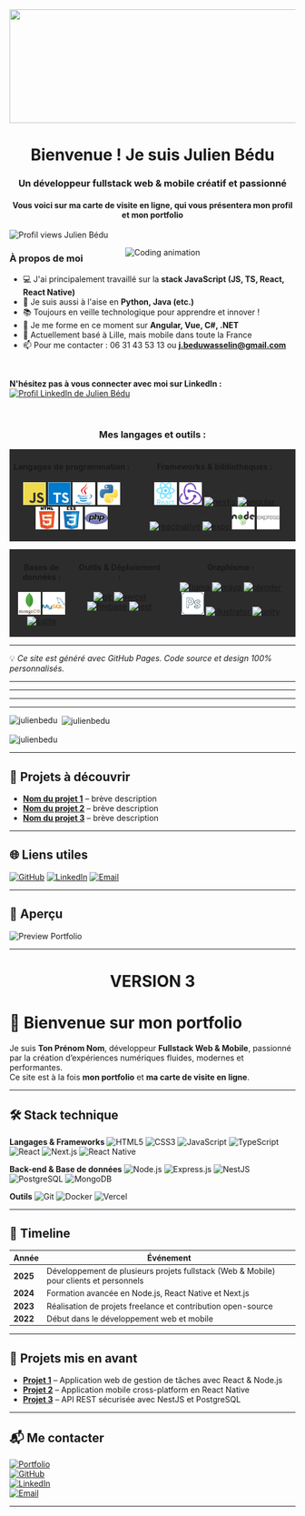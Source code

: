 <img align="center" width="1000" height="200" src="https://i.pinimg.com/originals/b1/86/9e/b1869e87464e08dbc36c32e988508f00.gif"/>

<h1 align="center">Bienvenue ! Je suis Julien Bédu</h1>
<h3 align="center">Un développeur fullstack web & mobile créatif et passionné</h3>
<h4 align="center">Vous voici sur ma carte de visite en ligne, qui vous présentera mon profil et mon portfolio</h4>

<p align="left"> <img src="https://komarev.com/ghpvc/?username=julienbedu&label=Profile%20views&color=0e75b6&style=flat" alt="Profil views Julien Bédu" /> </p>

<img align="right" alt="Coding animation" width="300" src="https://i.gifer.com/39Cg.gif"/>

<h3>À propos de moi</h3>

- 💻 J'ai principalement travaillé sur la **stack JavaScript (JS, TS, React, React Native)**
- 🔭 Je suis aussi à l'aise en **Python, Java (etc.)**
- 📚 Toujours en veille technologique pour apprendre et innover !
- 🌱 Je me forme en ce moment sur **Angular, Vue, C#, .NET**
- 📍 Actuellement basé à Lille, mais mobile dans toute la France
- 📫 Pour me contacter : 06 31 43 53 13 ou **j.beduwasselin@gmail.com**

<br>
<p>
  <b>N'hésitez pas à vous connecter avec moi sur LinkedIn :</b>
  <a href="https://linkedin.com/in/julienbedu" target="blank">
    <img src="https://raw.githubusercontent.com/rahuldkjain/github-profile-readme-generator/master/src/images/icons/Social/linked-in-alt.svg" alt="Profil LinkedIn de Julien Bédu" height="30" width="40" />
  </a>
</p>

<br>
<h3 align="center">Mes langages et outils :</h3>

<div align="center">
<table bgcolor="#2c2c2c">
  <tr>
    <td valign="top">
      <h4 align="center">Langages de programmation :</h4>
      <p align="center">
        <a href="https://developer.mozilla.org/en-US/docs/Web/JavaScript" target="_blank" rel="noreferrer"> <img src="https://raw.githubusercontent.com/devicons/devicon/master/icons/javascript/javascript-original.svg" alt="javascript" width="40" height="40"/> </a>
        <a href="https://www.typescriptlang.org/" target="_blank" rel="noreferrer"> <img src="https://raw.githubusercontent.com/devicons/devicon/master/icons/typescript/typescript-original.svg" alt="typescript" width="40" height="40"/> </a>
        <a href="https://www.java.com" target="_blank" rel="noreferrer"> <img src="https://raw.githubusercontent.com/devicons/devicon/master/icons/java/java-original.svg" alt="java" width="40" height="40"/> </a>
        <a href="https://www.python.org" target="_blank" rel="noreferrer"> <img src="https://raw.githubusercontent.com/devicons/devicon/master/icons/python/python-original.svg" alt="python" width="40" height="40"/> </a>
        <a href="https://www.w3.org/html/" target="_blank" rel="noreferrer"> <img src="https://raw.githubusercontent.com/devicons/devicon/master/icons/html5/html5-original-wordmark.svg" alt="html5" width="40" height="40"/> </a>
        <a href="https://www.w3schools.com/css/" target="_blank" rel="noreferrer"> <img src="https://raw.githubusercontent.com/devicons/devicon/master/icons/css3/css3-original-wordmark.svg" alt="css3" width="40" height="40"/> </a>
        <a href="https://www.php.net" target="_blank" rel="noreferrer"> <img src="https://raw.githubusercontent.com/devicons/devicon/master/icons/php/php-original.svg" alt="php" width="40" height="40"/> </a>
      </p>
    </td>
    <td valign="top">
      <h4 align="center">Frameworks & bibliothèques :</h4>
      <p align="center">
        <a href="https://reactjs.org/" target="_blank" rel="noreferrer"> <img src="https://raw.githubusercontent.com/devicons/devicon/master/icons/react/react-original-wordmark.svg" alt="react" width="40" height="40"/> </a>
        <a href="https://redux.js.org" target="_blank" rel="noreferrer"> <img src="https://raw.githubusercontent.com/devicons/devicon/master/icons/redux/redux-original.svg" alt="redux" width="40" height="40"/> </a>
        <a href="https://nextjs.org/" target="_blank" rel="noreferrer"> <img src="https://cdn.worldvectorlogo.com/logos/nextjs-2.svg" alt="nextjs" width="40" height="40"/> </a>
        <a href="https://angular.io" target="_blank" rel="noreferrer"> <img src="https://angular.io/assets/images/logos/angular/angular.svg" alt="angular" width="40" height="40"/> </a>
        <a href="https://reactnative.dev/" target="_blank" rel="noreferrer"> <img src="https://reactnative.dev/img/header_logo.svg" alt="reactnative" width="40" height="40"/> </a>
        <a href="https://expo.dev/" target="_blank" rel="noreferrer"> <img src="https://images.icon-icons.com/2389/PNG/512/expo_logo_icon_145293.png" alt="expo" width="40" height="40"/> </a>
        <a href="https://nodejs.org" target="_blank" rel="noreferrer"> <img src="https://raw.githubusercontent.com/devicons/devicon/master/icons/nodejs/nodejs-original-wordmark.svg" alt="nodejs" width="40" height="40"/> </a>
        <a href="https://expressjs.com" target="_blank" rel="noreferrer"> <img src="https://raw.githubusercontent.com/devicons/devicon/master/icons/express/express-original-wordmark.svg" alt="express" width="40" height="40"/> </a>
      </p>
    </td>
  </tr>
</table>
</div>

<div align="center">
<table bgcolor="#2c2c2c">
  <tr>
    <td valign="top">
      <h4 align="center">Bases de données :</h4>
      <p align="center">
        <a href="https://www.mongodb.com/" target="_blank" rel="noreferrer"> <img src="https://raw.githubusercontent.com/devicons/devicon/master/icons/mongodb/mongodb-original-wordmark.svg" alt="mongodb" width="40" height="40"/> </a>
        <a href="https://www.mysql.com/" target="_blank" rel="noreferrer"> <img src="https://raw.githubusercontent.com/devicons/devicon/master/icons/mysql/mysql-original-wordmark.svg" alt="mysql" width="40" height="40"/> </a>
        <a href="https://www.sqlite.org/" target="_blank" rel="noreferrer"> <img src="https://www.vectorlogo.zone/logos/sqlite/sqlite-icon.svg" alt="sqlite" width="40" height="40"/> </a>
      </p>
    </td>
    <td valign="top">
      <h4 align="center">Outils & Déploiement :</h4>
      <p align="center">
        <a href="https://git-scm.com/" target="_blank" rel="noreferrer"> <img src="https://www.vectorlogo.zone/logos/git-scm/git-scm-icon.svg" alt="git" width="40" height="40"/> </a>
        <a href="https://vercel.com/" target="_blank" rel="noreferrer"> <img src="https://www.svgrepo.com/show/327408/logo-vercel.svg" alt="vercel" width="40" height="40"/> </a>
        <a href="https://firebase.google.com/" target="_blank" rel="noreferrer"> <img src="https://www.vectorlogo.zone/logos/firebase/firebase-icon.svg" alt="firebase" width="40" height="40"/> </a>
        <a href="https://jestjs.io" target="_blank" rel="noreferrer"> <img src="https://www.vectorlogo.zone/logos/jestjsio/jestjsio-icon.svg" alt="jest" width="40" height="40"/> </a>
      </p>
    </td>
    <td valign="top">
      <h4 align="center">Graphisme :</h4>
      <p align="center">
        <a href="https://www.figma.com/" target="_blank" rel="noreferrer"> <img src="https://www.vectorlogo.zone/logos/figma/figma-icon.svg" alt="figma" width="40" height="40"/> </a>
        <a href="https://www.autodesk.com/fr/products/maya/overview" target="_blank" rel="noreferrer"> <img src="https://images.squarespace-cdn.com/content/v1/61deae4cf38bad1083bfed91/7b83fc7a-86dd-4a14-b835-72635ef338dd/autodesk+Maya+logo.png" alt="maya" width="40" height="40"/> </a>
        <a href="https://www.blender.org/" target="_blank" rel="noreferrer"> <img src="https://download.blender.org/branding/community/blender_community_badge_white.svg" alt="blender" width="40" height="40"/> </a>
        <a href="https://www.photoshop.com/en" target="_blank" rel="noreferrer"> <img src="https://raw.githubusercontent.com/devicons/devicon/master/icons/photoshop/photoshop-line.svg" alt="photoshop" width="40" height="40"/> </a>
        <a href="https://www.adobe.com/in/products/illustrator.html" target="_blank" rel="noreferrer"> <img src="https://www.vectorlogo.zone/logos/adobe_illustrator/adobe_illustrator-icon.svg" alt="illustrator" width="40" height="40"/> </a>
        <a href="https://unity.com/" target="_blank" rel="noreferrer"> <img src="https://www.vectorlogo.zone/logos/unity3d/unity3d-icon.svg" alt="unity" width="40" height="40"/> </a>
      </p>
    </td>
  </tr>
</table>
</div>

<!-- TECHNOS PRÉVUES PROCHAINEMENT :
<a href="https://www.w3schools.com/cs/" target="_blank" rel="noreferrer"> <img src="https://raw.githubusercontent.com/devicons/devicon/master/icons/csharp/csharp-original.svg" alt="csharp" width="40" height="40"/> </a>
<a href="https://dotnet.microsoft.com/" target="_blank" rel="noreferrer"> <img src="https://raw.githubusercontent.com/devicons/devicon/master/icons/dot-net/dot-net-original-wordmark.svg" alt="dotnet" width="40" height="40"/> </a>
<a href="https://pytorch.org/" target="_blank" rel="noreferrer"> <img src="https://www.vectorlogo.zone/logos/pytorch/pytorch-icon.svg" alt="pytorch" width="40" height="40"/> </a>
<a href="https://symfony.com" target="_blank" rel="noreferrer"> <img src="https://symfony.com/logos/symfony_black_03.svg" alt="symfony" width="40" height="40"/> </a>
<a href="https://tailwindcss.com/" target="_blank" rel="noreferrer"> <img src="https://www.vectorlogo.zone/logos/tailwindcss/tailwindcss-icon.svg" alt="tailwind" width="40" height="40"/> </a>
<a href="https://vuejs.org/" target="_blank" rel="noreferrer"> <img src="https://raw.githubusercontent.com/devicons/devicon/master/icons/vuejs/vuejs-original-wordmark.svg" alt="vuejs" width="40" height="40"/> </a>
<a href="https://vuepress.vuejs.org/" target="_blank" rel="noreferrer"> <img src="https://raw.githubusercontent.com/AliasIO/wappalyzer/master/src/drivers/webextension/images/icons/VuePress.svg" alt="vuepress" width="40" height="40"/> </a>
-->

---

💡 *Ce site est généré avec GitHub Pages. Code source et design 100% personnalisés.*

---
---
---
---

<p><img align="left" src="https://github-readme-stats.vercel.app/api/top-langs?username=julienbedu&show_icons=true&locale=en&layout=compact" alt="julienbedu" /></p>

<p>&nbsp;
  <img align="center" src="https://github-readme-stats.vercel.app/api?username=julienbedu&show_icons=true&locale=en" alt="julienbedu" />
</p>

<p><img align="center" src="https://github-readme-streak-stats.herokuapp.com/?user=julienbedu" alt="julienbedu" /></p>

---

## 📂 Projets à découvrir
- **[Nom du projet 1](lien)** – brève description
- **[Nom du projet 2](lien)** – brève description
- **[Nom du projet 3](lien)** – brève description

---

## 🌐 Liens utiles
[![GitHub](https://img.shields.io/badge/GitHub-Portfolio-black?logo=github&style=for-the-badge)](https://github.com/tonusername)
[![LinkedIn](https://img.shields.io/badge/LinkedIn-Connect-blue?logo=linkedin&style=for-the-badge)](https://www.linkedin.com/in/tonlinkedin/)
[![Email](https://img.shields.io/badge/Email-Me-red?logo=gmail&style=for-the-badge)](mailto:tonemail@example.com)

---

## 📸 Aperçu
![Preview Portfolio](./assets/preview.png)

---



<h1 align="center">VERSION 3</h1>

# 👋 Bienvenue sur mon portfolio

Je suis **Ton Prénom Nom**, développeur **Fullstack Web & Mobile**, passionné par la création d’expériences numériques fluides, modernes et performantes.  
Ce site est à la fois **mon portfolio** et **ma carte de visite en ligne**.

---

## 🛠 Stack technique

**Langages & Frameworks**
![HTML5](https://img.shields.io/badge/HTML5-E34F26?style=for-the-badge&logo=html5&logoColor=white)
![CSS3](https://img.shields.io/badge/CSS3-1572B6?style=for-the-badge&logo=css3&logoColor=white)
![JavaScript](https://img.shields.io/badge/JavaScript-F7E017?style=for-the-badge&logo=javascript&logoColor=black)
![TypeScript](https://img.shields.io/badge/TypeScript-3178C6?style=for-the-badge&logo=typescript&logoColor=white)
![React](https://img.shields.io/badge/React-20232A?style=for-the-badge&logo=react&logoColor=61DAFB)
![Next.js](https://img.shields.io/badge/Next.js-000000?style=for-the-badge&logo=next.js&logoColor=white)
![React Native](https://img.shields.io/badge/React%20Native-20232A?style=for-the-badge&logo=react&logoColor=61DAFB)

**Back-end & Base de données**
![Node.js](https://img.shields.io/badge/Node.js-339933?style=for-the-badge&logo=nodedotjs&logoColor=white)
![Express.js](https://img.shields.io/badge/Express.js-000000?style=for-the-badge&logo=express&logoColor=white)
![NestJS](https://img.shields.io/badge/NestJS-E0234E?style=for-the-badge&logo=nestjs&logoColor=white)
![PostgreSQL](https://img.shields.io/badge/PostgreSQL-4169E1?style=for-the-badge&logo=postgresql&logoColor=white)
![MongoDB](https://img.shields.io/badge/MongoDB-4EA94B?style=for-the-badge&logo=mongodb&logoColor=white)

**Outils**
![Git](https://img.shields.io/badge/Git-F05033?style=for-the-badge&logo=git&logoColor=white)
![Docker](https://img.shields.io/badge/Docker-0db7ed?style=for-the-badge&logo=docker&logoColor=white)
![Vercel](https://img.shields.io/badge/Vercel-000000?style=for-the-badge&logo=vercel&logoColor=white)

---

## 📅 Timeline

| Année | Événement |
|-------|-----------|
| **2025** | Développement de plusieurs projets fullstack (Web & Mobile) pour clients et personnels |
| **2024** | Formation avancée en Node.js, React Native et Next.js |
| **2023** | Réalisation de projets freelance et contribution open-source |
| **2022** | Début dans le développement web et mobile |

---

## 📂 Projets mis en avant

- **[Projet 1](#)** – Application web de gestion de tâches avec React & Node.js  
- **[Projet 2](#)** – Application mobile cross-platform en React Native  
- **[Projet 3](#)** – API REST sécurisée avec NestJS et PostgreSQL  

---

## 📬 Me contacter

[![Portfolio](https://img.shields.io/badge/🌐%20Mon%20Site%20Web-000?style=for-the-badge)](https://tonusername.github.io)  
[![GitHub](https://img.shields.io/badge/GitHub-181717?style=for-the-badge&logo=github)](https://github.com/tonusername)  
[![LinkedIn](https://img.shields.io/badge/LinkedIn-0077B5?style=for-the-badge&logo=linkedin&logoColor=white)](https://linkedin.com/in/tonlinkedin)  
[![Email](https://img.shields.io/badge/Email-D14836?style=for-the-badge&logo=gmail&logoColor=white)](mailto:tonemail@example.com)

---


